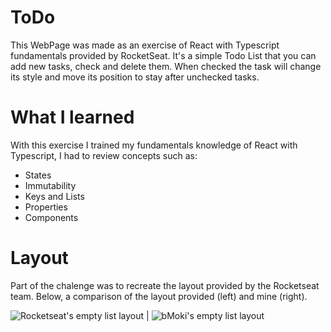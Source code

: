 # ToDo
This WebPage was made as an exercise of React with Typescript fundamentals provided by RocketSeat.
It's a simple Todo List that you can add new tasks, check and delete them.
When checked the task will change its style and move its position to stay after unchecked tasks.

# What I learned
With this exercise I trained my fundamentals knowledge of React with Typescript, I had to review concepts such as:

- States
- Immutability
- Keys and Lists
- Properties
- Components

# Layout
Part of the chalenge was to recreate the layout provided by the Rocketseat team.
Below, a comparison of the layout provided (left) and mine (right).

![Rocketseat's empty list layout](https://images2.imgbox.com/9e/23/95RcaIKi_o.png) | ![bMoki's empty list layout](https://images2.imgbox.com/30/28/kjZfbEj9_o.png)

